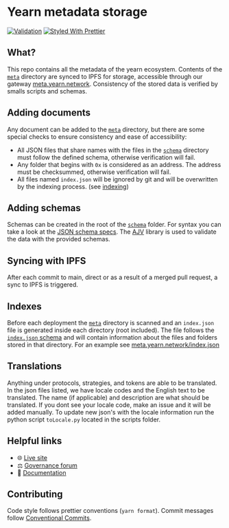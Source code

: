# Yearn metadata storage

[![Validation](https://github.com/yearn/ydaemon/workflows/Validation/badge.svg)](https://github.com/yearn/ydaemon/actions?query=workflow%3AValidation)
[![Styled With Prettier](https://img.shields.io/badge/code_style-prettier-ff69b4.svg)](https://prettier.io/)

## What?

This repo contains all the metadata of the yearn ecosystem. Contents of the
[`meta`](./data/meta) directory are synced to IPFS for storage, accessible through
our gateway [meta.yearn.network](https://meta.yearn.network). Consistency of
the stored data is verified by smalls scripts and schemas.

## Adding documents

Any document can be added to the [`meta`](./data/meta) directory, but there are some
special checks to ensure consistency and ease of accessibility:

- All JSON files that share names with the files in the [`schema`](./data/meta/_config/schema)
  directory must follow the defined schema, otherwise verification will fail.
- Any folder that begins with `0x` is considered as an address. The address must
  be checksummed, otherwise verification will fail.
- All files named `index.json` will be ignored by git and will be
  overwritten by the indexing process. (see [indexing](#indexes))


## Adding schemas

Schemas can be created in the root of the [`schema`](./data/meta/_config/schema) folder. For
syntax you can take a look at the [JSON schema specs](https://json-schema.org).
The [AJV](https://github.com/ajv-validator/ajv) library is used to validate the
data with the provided schemas.

## Syncing with IPFS

After each commit to main, direct or as a result of a merged pull request, a
sync to IPFS is triggered.

## Indexes

Before each deployment the [`meta`](./data/meta) directory is scanned and an
`index.json` file is generated inside each directory (root included). The file
follows the [`index.json` schema](./data/meta/_config/schema/index.json) and will contain
information about the files and folders stored in that directory. For an example
see [meta.yearn.network/index.json](https://meta.yearn.network/json)

## Translations

Anything under protocols, strategies, and tokens are able to be translated. In the json files listed, we have locale codes and the English text to be translated. The name (if applicable) and description are what should be translated. If you dont see your locale code, make an issue and it will be added manually. To update new json's with the locale information run the python script `toLocale.py` located in the scripts folder.

## Helpful links

- 🌐 [Live site](https://yearn.network)
- ⚖️ [Governance forum](https://gov.yearn.finance)
- 📑 [Documentation](https://docs.yearn.finance)

## Contributing

Code style follows prettier conventions (`yarn format`). Commit messages follow [Conventional Commits](https://www.conventionalcommits.org/en/v1.0.0/).
